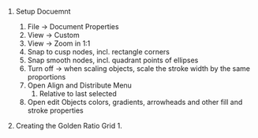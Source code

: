 1. Setup Docuemnt
	1. File -> Document Properties
	2. View -> Custom
	3. View -> Zoom in 1:1
	4. Snap to cusp nodes, incl. rectangle corners
	5. Snap smooth nodes, incl. quadrant points of ellipses
	6. Turn off -> when scaling objects, scale the stroke width by the same proportions
	7. Open Align and Distribute Menu
		1. Relative to last selected
	8. Open edit Objects colors, gradients, arrowheads and other fill and stroke properties

2. Creating the Golden Ratio Grid
	1. 